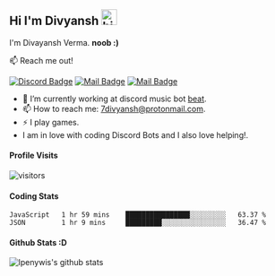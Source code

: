 ## Hi I'm Divyansh <img src="https://user-images.githubusercontent.com/1303154/88677602-1635ba80-d120-11ea-84d8-d263ba5fc3c0.gif" width="28px" alt="hi">

I'm Divayansh Verma. **noob :)**

 📫 Reach me out!

[![Discord Badge](https://img.shields.io/discord/808424540177825875?label=discord&style=for-the-badge&link)](https://discord.gg/xc9vZcDaK9) [![Mail Badge](https://img.shields.io/badge/-@divyanshv_-e84393?style=flat&labelColor=e84393&logo=instagram&logoColor=white)](https://instagram.com/divyanshv_) [![Mail Badge](https://img.shields.io/badge/-divyansh-c0392b?style=flat&labelColor=c0392b&logo=gmail&logoColor=white)](mailto:7divyansh@protonmail.com)


- 🔭 I’m currently working at discord music bot [beat](https://discord.com/api/oauth2/authorize?client_id=806899130977746963&permissions=8&redirect_uri=https%3A%2F%2Fdiscord.gg%2FA8DMTeAsNc&response_type=code&scope=guilds.join%20bot%20applications.commands).
- 📫 How to reach me: 7divyansh@protonmail.com.
- ⚡ I play games.
-  I am in love with coding Discord Bots and I also love helping!.

#### Profile Visits 

![visitors](https://visitor-badge.glitch.me/badge?page_id=divyanshxd.divyanshxd)


#### Coding Stats

<!--START_SECTION:waka-->
```text
JavaScript   1 hr 59 mins    ████████████████░░░░░░░░░   63.37 % 
JSON         1 hr 9 mins     █████████░░░░░░░░░░░░░░░░   36.47 % 
```
<!--END_SECTION:waka-->


#### Github Stats :D


![Ipenywis's github stats](https://github-readme-stats.vercel.app/api?username=divyanshxd&count_private=true&theme=tokyonight&hide=contribs,prs)




